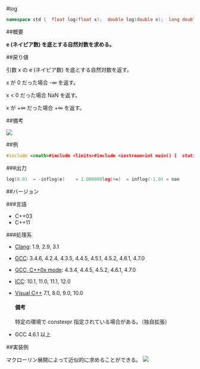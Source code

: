 #log
```cpp
namespace std {  float log(float x);  double log(double x);  long double log(long double x);  template<class Integral>  double log(Integral x);   // C++11}
```

##概要

<b>e (ネイピア数) を底とする自然対数を求める。</b>


##戻り値

引数 x の e (ネイピア数) を底とする自然対数を返す。

x が 0 だった場合 -∞ を返す。

x < 0 だった場合 NaN を返す。

x が +∞ だった場合 +∞ を返す。


##備考

![](https://github.com/cpprefjp/image/raw/master/reference/cmath/log/log.png)



##例

```cpp
#include <cmath>#include <limits>#include <iostream>int main() {  static const double e = 2.718281828459045;  std::cout << std::fixed;  std::cout << "log(0.0)  = " << std::log(0.0) << std::endl;  std::cout << "log(e)    = " << std::log(e) << std::endl;  std::cout << "log(+∞)  = " << std::log(std::numeric_limits<double>::infinity()) << std::endl;  std::cout << "log(-1.0) = " << std::log(-1.0) << std::endl;}
```

###出力

```cpp
log(0.0)  = -inflog(e)    = 1.000000log(+∞)  = inflog(-1.0) = nan
```

##バージョン


###言語


- C++03
- C++11



###処理系

- [Clang](/implementation#clang.md): 1.9, 2.9, 3.1
- [GCC](/implementation#gcc.md): 3.4.6, 4.2.4, 4.3.5, 4.4.5, 4.5.1, 4.5.2, 4.6.1, 4.7.0
- [GCC, C++0x mode](/implementation#gcc.md): 4.3.4, 4.4.5, 4.5.2, 4.6.1, 4.7.0
- [ICC](/implementation#icc.md): 10.1, 11.0, 11.1, 12.0
- [Visual C++](/implementation#visual_cpp.md) 7.1, 8.0, 9.0, 10.0<h4>備考</h4>
特定の環境で constexpr 指定されている場合がある。（独自拡張）

- GCC 4.6.1 以上



##実装例

マクローリン展開によって近似的に求めることができる。
![](https://github.com/cpprefjp/image/raw/master/reference/cmath/log/log_mac.png)

